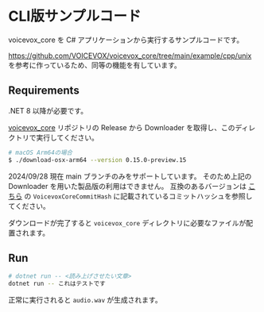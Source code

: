 # CLI版サンプルコード

voicevox_core を C# アプリケーションから実行するサンプルコードです。

https://github.com/VOICEVOX/voicevox_core/tree/main/example/cpp/unix を参考に作っているため、同等の機能を有しています。

## Requirements

.NET 8 以降が必要です。

[voicevox_core](https://github.com/voicevox/voicevox_core) リポジトリの Release から Downloader を取得し、このディレクトリで実行してください。

```sh
# macOS Arm64の場合
$ ./download-osx-arm64 --version 0.15.0-preview.15
```

2024/09/28 現在 main ブランチのみをサポートしています。
そのため上記の Downloader を用いた製品版の利用はできません。
互換のあるバージョンは [こちら](../../src/VoicevoxCoreSharp.Core/VoicevoxCoreSharp.Core.Metas.props) の `VoicevoxCoreCommitHash` に記載されているコミットハッシュを参照してください。

ダウンロードが完了すると `voicevox_core` ディレクトリに必要なファイルが配置されます。

## Run

```sh
# dotnet run -- <読み上げさせたい文章>
dotnet run -- これはテストです
```

正常に実行されると `audio.wav` が生成されます。
